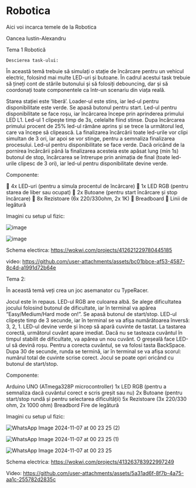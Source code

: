 # Robotica
Aici voi incarca temele de la Robotica

Oancea Iustin-Alexandru

Tema 1 Robotică

	Descierea task-ului:

În această temă trebuie să simulați o stație de încărcare pentru un vehicul electric, folosind mai multe LED-uri și butoane. În cadrul acestui task trebuie să țineți cont de stările butonului și să folosiți debouncing, dar și să coordonați toate componentele ca într-un scenariu din viața reală.

Starea stației este ‘liberă’. Loader-ul este stins, iar led-ul pentru disponibilitate este verde.
Se apasă butonul pentru start.
Led-ul pentru disponibilitate se face roșu, iar încărcarea începe prin aprinderea primului LED L1.
Led-ul 1 clipește timp de 3s, celelalte fiind stinse.
Dupa încărcarea primului procent de 25% led-ul rămâne aprins și se trece la următorul led, care va începe să clipească.
La finalizarea încărcării toate led-urile vor clipi simultan de 3 ori, iar apoi se vor stinge, pentru a semnaliza finalizarea procesului.
Led-ul pentru disponibilitate se face verde.
Dacă oricând de la pornirea încărcării până la finalizarea acesteia este apăsat lung (min 1s) butonul de stop, încărcarea se întrerupe prin animația de final (toate led-urile clipesc de 3 ori), iar led-ul pentru disponibilitate devine verde.

Componente:

	4x LED-uri (pentru a simula procentul de încărcare)
	1x LED RGB (pentru starea de liber sau ocupat)
	2x Butoane (pentru start încărcare și stop încărcare)
	8x Rezistoare (6x 220/330ohm, 2x 1K)
	Breadboard
	Linii de legătură

Imagini cu setup ul fizic:

![image](https://github.com/user-attachments/assets/50abeb5f-3246-4b04-aff8-488738f1deee)

![image](https://github.com/user-attachments/assets/8e41be15-cebb-4a83-b334-f2dd3baacd40)






Schema electirca:
https://wokwi.com/projects/412621229780445185

video:
https://github.com/user-attachments/assets/bc01bbce-af53-4587-8c4d-a1991d72b64e


Tema 2:

În această temă veți crea un joc asemanator cu TypeRacer.

Jocul este în repaus. LED-ul RGB are culoarea albă.
Se alege dificultatea jocului folosind butonul de dificultate, iar în terminal va apărea “Easy/Medium/Hard mode on!”.
Se apasă butonul de start/stop.
LED-ul clipește timp de 3 secunde, iar în terminal se va afișa numărătoarea înversă: 3, 2, 1.
LED-ul devine verde și încep să apară cuvinte de tastat.
La tastarea corectă, următorul cuvânt apare imediat. Dacă nu se tasteaza cuvântul în timpul stabilit de dificultate, va apărea un nou cuvânt.
O greșeală face LED-ul să devină roșu. Pentru a corecta cuvântul, se va folosi tasta BackSpace.
Dupa 30 de secunde, runda se termină, iar în terminal se va afișa scorul: numărul total de cuvinte scrise corect.
Jocul se poate opri oricând cu butonul de start/stop.

Componente:

Arduino UNO (ATmega328P microcontroller)
1x LED RGB (pentru a semnaliza dacă cuvântul corect e scris greșit sau nu)
2x Butoane (pentru start/stop rundă și pentru selectarea dificultății)
5x Rezistoare (3x 220/330 ohm, 2x 1000 ohm)
Breadbord
Fire de legătură

Imagini cu setup ul fizic: 

![WhatsApp Image 2024-11-07 at 00 23 25 (2)](https://github.com/user-attachments/assets/25e6a34d-5fb0-4925-925f-d79d6d11ff33)

![WhatsApp Image 2024-11-07 at 00 23 25 (1)](https://github.com/user-attachments/assets/5ca6dda5-55b9-42c8-ad2b-f87d7c7ca68e)

![WhatsApp Image 2024-11-07 at 00 23 25](https://github.com/user-attachments/assets/a3bebae0-d187-4d16-9b9f-b64b28819f33)

Schema electrica:
https://wokwi.com/projects/413263783922997249

Video:
https://github.com/user-attachments/assets/5a31ad6f-8f7b-4a75-aa1c-255782d2835c




